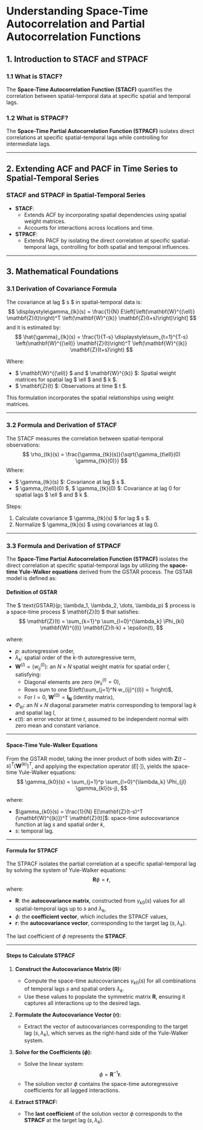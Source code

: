 # **Understanding Space-Time Autocorrelation and Partial Autocorrelation Functions**

## **1. Introduction to STACF and STPACF**

### **1.1 What is STACF?**
The **Space-Time Autocorrelation Function (STACF)** quantifies the correlation between spatial-temporal data at specific spatial and temporal lags.

### **1.2 What is STPACF?**
The **Space-Time Partial Autocorrelation Function (STPACF)** isolates direct correlations at specific spatial-temporal lags while controlling for intermediate lags.

---

## **2. Extending ACF and PACF in Time Series to Spatial-Temporal Series**


### **STACF and STPACF in Spatial-Temporal Series**
- **STACF**:
  - Extends ACF by incorporating spatial dependencies using spatial weight matrices.
  - Accounts for interactions across locations and time.
- **STPACF**:
  - Extends PACF by isolating the direct correlation at specific spatial-temporal lags, controlling for both spatial and temporal influences.

---

## **3. Mathematical Foundations**

### **3.1 Derivation of Covariance Formula**
The covariance at lag $ s $ in spatial-temporal data is:
$$
\displaystyle\gamma_{lk}(s) = \frac{1}{N} E\left[\left(\mathbf{W}^{(\ell)} \mathbf{Z}(t)\right)^T \left(\mathbf{W}^{(k)} \mathbf{Z}(t+s)\right)\right]
$$
and it is estimated by:
$$
\hat{\gamma}_{lk}(s) = \frac{1}{T-s} \displaystyle\sum_{t=1}^{T-s} \left(\mathbf{W}^{(\ell)} \mathbf{Z}(t)\right)^T \left(\mathbf{W}^{(k)} \mathbf{Z}(t+s)\right)
$$

Where:
- $ \mathbf{W}^{(\ell)} $ and $ \mathbf{W}^{(k)} $: Spatial weight matrices for spatial lag $ \ell $ and $ k $.
- $ \mathbf{Z}(t) $: Observations at time $ t $.

This formulation incorporates the spatial relationships using weight matrices.

---

### **3.2 Formula and Derivation of STACF**
The STACF measures the correlation between spatial-temporal observations:
$$
\rho_{tk}(s) = \frac{\gamma_{tk}(s)}{\sqrt{\gamma_{t\ell}(0) \gamma_{tk}(0)}}
$$
Where:
- $ \gamma_{tk}(s) $: Covariance at lag $ s $.
- $ \gamma_{t\ell}(0) $, $ \gamma_{tk}(0) $: Covariance at lag 0 for spatial lags $ \ell $ and $ k $.

Steps:
1. Calculate covariance $ \gamma_{tk}(s) $ for lag $ s $.
2. Normalize $ \gamma_{tk}(s) $ using covariances at lag 0.

---

### **3.3 Formula and Derivation of STPACF**

The **Space-Time Partial Autocorrelation Function (STPACF)** isolates the direct correlation at specific spatial-temporal lags by utilizing the **space-time Yule-Walker equations** derived from the GSTAR process. The GSTAR model is defined as:

#### **Definition of GSTAR**
The $ \text{GSTAR}(p; \lambda_1, \lambda_2, \dots, \lambda_p) $ process is a space-time process $ \mathbf{Z}(t) $ that satisfies:
$$
\mathbf{Z}(t) = \sum_{k=1}^p \sum_{l=0}^{\lambda_k} \Phi_{kl} \mathbf{W}^{(l)} \mathbf{Z}(t-k) + \epsilon(t),
$$

where:
- $p$: autoregressive order,
- $\lambda_k$: spatial order of the $k$-th autoregressive term,
- $\mathbf{W}^{(l)} = (w_{ij}^{(l)})$: an $N \times N$ spatial weight matrix for spatial order $l$, satisfying:
  - Diagonal elements are zero ($w_{ii}^{(l)} = 0$),
  - Rows sum to one $\left(\sum_{j=1}^N w_{ij}^{(l)} = 1\right)$,
  - For $l = 0$, $\mathbf{W}^{(0)} = \mathbf{I_N}$ (identity matrix),
- $\Phi_{kl}$: an $N \times N$ diagonal parameter matrix corresponding to temporal lag $k$ and spatial lag $l$,
- $\epsilon(t)$: an error vector at time $t$, assumed to be independent normal with zero mean and constant variance.

---

#### **Space-Time Yule-Walker Equations**

From the GSTAR model, taking the inner product of both sides with $\mathbf{Z}(t-s)^T(\mathbf{W}^{(k)})^T$, and applying the expectation operator ($E[\cdot]$), yields the space-time Yule-Walker equations:
$$
\gamma_{k0}(s) = \sum_{j=1}^p \sum_{l=0}^{\lambda_k} \Phi_{jl} \gamma_{kl}(s-j),
$$

where:
- $\gamma_{k0}(s) = \frac{1}{N} E[\mathbf{Z}(t-s)^T (\mathbf{W}^{(k)})^T \mathbf{Z}(t)]$: space-time autocovariance function at lag $s$ and spatial order $k$,
- $s$: temporal lag.

---

#### **Formula for STPACF**

The STPACF isolates the partial correlation at a specific spatial-temporal lag by solving the system of Yule-Walker equations:
$$
\mathbf{R} \phi = \mathbf{r},
$$
where:
- $\mathbf{R}$: the **autocovariance matrix**, constructed from $\gamma_{k0}(s)$ values for all spatial-temporal lags up to $s$ and $\lambda_k$,
- $\phi$: the **coefficient vector**, which includes the STPACF values,
- $\mathbf{r}$: the **autocovariance vector**, corresponding to the target lag $(s, \lambda_k)$.

The last coefficient of $\phi$ represents the **STPACF**.

---

#### **Steps to Calculate STPACF**

1. **Construct the Autocovariance Matrix ($\mathbf{R}$):**
   - Compute the space-time autocovariances $\gamma_{k0}(s)$ for all combinations of temporal lags $s$ and spatial orders $\lambda_k$.
   - Use these values to populate the symmetric matrix $\mathbf{R}$, ensuring it captures all interactions up to the desired lags.

2. **Formulate the Autocovariance Vector ($\mathbf{r}$):**
   - Extract the vector of autocovariances corresponding to the target lag $(s, \lambda_k)$, which serves as the right-hand side of the Yule-Walker system.

3. **Solve for the Coefficients ($\phi$):**
   - Solve the linear system:
     $$
     \phi = \mathbf{R}^{-1} \mathbf{r}.
     $$
   - The solution vector $\phi$ contains the space-time autoregressive coefficients for all lagged interactions.

4. **Extract STPACF:**
   - The **last coefficient** of the solution vector $\phi$ corresponds to the **STPACF** at the target lag $(s, \lambda_k)$.